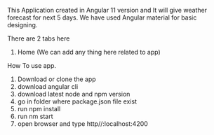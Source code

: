 This Application created in Angular 11 version and It will give weather forecast for next 5 days.
We have used Angular material for basic designing.

There are 2 tabs here 
1. Home (We can add any thing here related to app)

How To use app.

1. Download or clone the app
2. download angular cli
3. download latest node and npm version
4. go in folder where package.json file exist
5. run npm install
6. run nm start
7. open browser and type http//:localhost:4200
